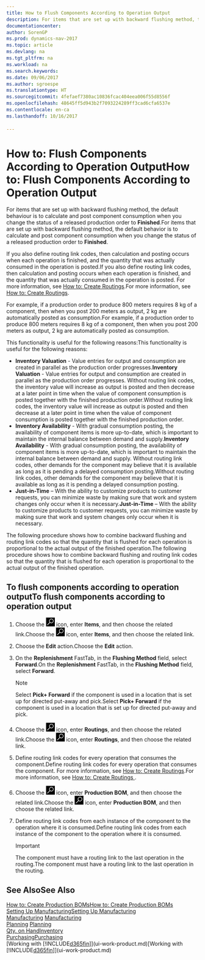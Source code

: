 ```yaml
---
title: How to Flush Components According to Operation Output
description: For items that are set up with backward flushing method, the default behaviour is to calculate and post component consumption when you change the status of a released production order to **Finished**. For more information, see Flushing Method.
documentationcenter: 
author: SorenGP
ms.prod: dynamics-nav-2017
ms.topic: article
ms.devlang: na
ms.tgt_pltfrm: na
ms.workload: na
ms.search.keywords: 
ms.date: 09/06/2017
ms.author: sgroespe
ms.translationtype: HT
ms.sourcegitcommit: 4fefaef7380ac10836fcac404eea006f55d8556f
ms.openlocfilehash: 48645ff5d943b2f7093224289ff3cad6cfa6537e
ms.contentlocale: en-ca
ms.lasthandoff: 10/16/2017

---
```

# <a name="how-to-flush-components-according-to-operation-output"></a><span data-ttu-id="2f3b7-104">How to: Flush Components According to Operation Output</span><span class="sxs-lookup"><span data-stu-id="2f3b7-104">How to: Flush Components According to Operation Output</span></span>
<span data-ttu-id="2f3b7-105">For items that are set up with backward flushing method, the default behaviour is to calculate and post component consumption when you change the status of a released production order to **Finished**.</span><span class="sxs-lookup"><span data-stu-id="2f3b7-105">For items that are set up with backward flushing method, the default behavior is to calculate and post component consumption when you change the status of a released production order to **Finished**.</span></span>  

<span data-ttu-id="2f3b7-106">If you also define routing link codes, then calculation and posting occurs when each operation is finished, and the quantity that was actually consumed in the operation is posted.</span><span class="sxs-lookup"><span data-stu-id="2f3b7-106">If you also define routing link codes, then calculation and posting occurs when each operation is finished, and the quantity that was actually consumed in the operation is posted.</span></span> <span data-ttu-id="2f3b7-107">For more information, see [How to: Create Routings](production-how-to-create-routings.md).</span><span class="sxs-lookup"><span data-stu-id="2f3b7-107">For more information, see [How to: Create Routings](production-how-to-create-routings.md).</span></span>  

<span data-ttu-id="2f3b7-108">For example, if a production order to produce 800 meters requires 8 kg of a component, then when you post 200 meters as output, 2 kg are automatically posted as consumption.</span><span class="sxs-lookup"><span data-stu-id="2f3b7-108">For example, if a production order to produce 800 meters requires 8 kg of a component, then when you post 200 meters as output, 2 kg are automatically posted as consumption.</span></span>  

<span data-ttu-id="2f3b7-109">This functionality is useful for the following reasons:</span><span class="sxs-lookup"><span data-stu-id="2f3b7-109">This functionality is useful for the following reasons:</span></span>  

-   <span data-ttu-id="2f3b7-110">**Inventory Valuation** - Value entries for output and consumption are created in parallel as the production order progresses.</span><span class="sxs-lookup"><span data-stu-id="2f3b7-110">**Inventory Valuation** - Value entries for output and consumption are created in parallel as the production order progresses.</span></span> <span data-ttu-id="2f3b7-111">Without routing link codes, the inventory value will increase as output is posted and then decrease at a later point in time when the value of component consumption is posted together with the finished production order.</span><span class="sxs-lookup"><span data-stu-id="2f3b7-111">Without routing link codes, the inventory value will increase as output is posted and then decrease at a later point in time when the value of component consumption is posted together with the finished production order.</span></span>  
-   <span data-ttu-id="2f3b7-112">**Inventory Availability** - With gradual consumption posting, the availability of component items is more up-to-date, which is important to maintain the internal balance between demand and supply.</span><span class="sxs-lookup"><span data-stu-id="2f3b7-112">**Inventory Availability** - With gradual consumption posting, the availability of component items is more up-to-date, which is important to maintain the internal balance between demand and supply.</span></span> <span data-ttu-id="2f3b7-113">Without routing link codes, other demands for the component may believe that it is available as long as it is pending a delayed consumption posting.</span><span class="sxs-lookup"><span data-stu-id="2f3b7-113">Without routing link codes, other demands for the component may believe that it is available as long as it is pending a delayed consumption posting.</span></span>  
-   <span data-ttu-id="2f3b7-114">**Just-in-Time** – With the ability to customize products to customer requests, you can minimize waste by making sure that work and system changes only occur when it is necessary.</span><span class="sxs-lookup"><span data-stu-id="2f3b7-114">**Just-in-Time** – With the ability to customize products to customer requests, you can minimize waste by making sure that work and system changes only occur when it is necessary.</span></span>  

<span data-ttu-id="2f3b7-115">The following procedure shows how to combine backward flushing and routing link codes so that the quantity that is flushed for each operation is proportional to the actual output of the finished operation.</span><span class="sxs-lookup"><span data-stu-id="2f3b7-115">The following procedure shows how to combine backward flushing and routing link codes so that the quantity that is flushed for each operation is proportional to the actual output of the finished operation.</span></span>  

## <a name="to-flush-components-according-to-operation-output"></a><span data-ttu-id="2f3b7-116">To flush components according to operation output</span><span class="sxs-lookup"><span data-stu-id="2f3b7-116">To flush components according to operation output</span></span>  
1.  <span data-ttu-id="2f3b7-117">Choose the ![Search for Page or Report](media/ui-search/search_small.png "Search for Page or Report icon") icon, enter **Items**, and then choose the related link.</span><span class="sxs-lookup"><span data-stu-id="2f3b7-117">Choose the ![Search for Page or Report](media/ui-search/search_small.png "Search for Page or Report icon") icon, enter **Items**, and then choose the related link.</span></span>  
2.  <span data-ttu-id="2f3b7-118">Choose the **Edit** action.</span><span class="sxs-lookup"><span data-stu-id="2f3b7-118">Choose the **Edit** action.</span></span>  
3.  <span data-ttu-id="2f3b7-119">On the **Replenishment** FastTab, in the **Flushing Method** field, select **Forward**.</span><span class="sxs-lookup"><span data-stu-id="2f3b7-119">On the **Replenishment** FastTab, in the **Flushing Method** field, select **Forward**.</span></span>  

    > [!NOTE]  
    >  <span data-ttu-id="2f3b7-120">Select **Pick+ Forward** if the component is used in a location that is set up for directed put-away and pick.</span><span class="sxs-lookup"><span data-stu-id="2f3b7-120">Select **Pick+ Forward** if the component is used in a location that is set up for directed put-away and pick.</span></span>  

4.  <span data-ttu-id="2f3b7-121">Choose the ![Search for Page or Report](media/ui-search/search_small.png "Search for Page or Report icon") icon, enter **Routings**, and then choose the related link.</span><span class="sxs-lookup"><span data-stu-id="2f3b7-121">Choose the ![Search for Page or Report](media/ui-search/search_small.png "Search for Page or Report icon") icon, enter **Routings**, and then choose the related link.</span></span>  
5.  <span data-ttu-id="2f3b7-122">Define routing link codes for every operation that consumes the component.</span><span class="sxs-lookup"><span data-stu-id="2f3b7-122">Define routing link codes for every operation that consumes the component.</span></span> <span data-ttu-id="2f3b7-123">For more information, see [How to: Create Routings](production-how-to-create-routings.md).</span><span class="sxs-lookup"><span data-stu-id="2f3b7-123">For more information, see [How to: Create Routings ](production-how-to-create-routings.md).</span></span>  
6.  <span data-ttu-id="2f3b7-124">Choose the ![Search for Page or Report](media/ui-search/search_small.png "Search for Page or Report icon") icon, enter **Production BOM**, and then choose the related link.</span><span class="sxs-lookup"><span data-stu-id="2f3b7-124">Choose the ![Search for Page or Report](media/ui-search/search_small.png "Search for Page or Report icon") icon, enter **Production BOM**, and then choose the related link.</span></span>  
7.  <span data-ttu-id="2f3b7-125">Define routing link codes from each instance of the component to the operation where it is consumed.</span><span class="sxs-lookup"><span data-stu-id="2f3b7-125">Define routing link codes from each instance of the component to the operation where it is consumed.</span></span>

    > [!IMPORTANT]  
    >  <span data-ttu-id="2f3b7-126">The component must have a routing link to the last operation in the routing.</span><span class="sxs-lookup"><span data-stu-id="2f3b7-126">The component must have a routing link to the last operation in the routing.</span></span>  

## <a name="see-also"></a><span data-ttu-id="2f3b7-127">See Also</span><span class="sxs-lookup"><span data-stu-id="2f3b7-127">See Also</span></span>  
[<span data-ttu-id="2f3b7-128">How to: Create Production BOMs</span><span class="sxs-lookup"><span data-stu-id="2f3b7-128">How to: Create Production BOMs</span></span>](production-how-to-create-production-boms.md)  
[<span data-ttu-id="2f3b7-129">Setting Up Manufacturing</span><span class="sxs-lookup"><span data-stu-id="2f3b7-129">Setting Up Manufacturing</span></span>](production-configure-production-processes.md)  
<span data-ttu-id="2f3b7-130">[Manufacturing](production-manage-manufacturing.md)  </span><span class="sxs-lookup"><span data-stu-id="2f3b7-130">[Manufacturing](production-manage-manufacturing.md)  </span></span>  
<span data-ttu-id="2f3b7-131">[Planning](production-planning.md) </span><span class="sxs-lookup"><span data-stu-id="2f3b7-131">[Planning](production-planning.md) </span></span>  
[<span data-ttu-id="2f3b7-132">Qty. on Hand</span><span class="sxs-lookup"><span data-stu-id="2f3b7-132">Inventory</span></span>](inventory-manage-inventory.md)  
[<span data-ttu-id="2f3b7-133">Purchasing</span><span class="sxs-lookup"><span data-stu-id="2f3b7-133">Purchasing</span></span>](purchasing-manage-purchasing.md)  
<span data-ttu-id="2f3b7-134">[Working with [!INCLUDE[d365fin](includes/d365fin_md.md)]](ui-work-product.md)</span><span class="sxs-lookup"><span data-stu-id="2f3b7-134">[Working with [!INCLUDE[d365fin](includes/d365fin_md.md)]](ui-work-product.md)</span></span>

